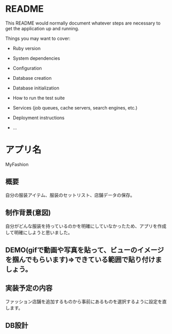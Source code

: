 # README

This README would normally document whatever steps are necessary to get the
application up and running.

Things you may want to cover:

* Ruby version

* System dependencies

* Configuration

* Database creation

* Database initialization

* How to run the test suite

* Services (job queues, cache servers, search engines, etc.)

* Deployment instructions

* ...

# アプリ名
MyFashion

## 概要
自分の服装アイテム、服装のセットリスト、店舗データの保存。

## 制作背景(意図)
自分がどんな服装を持っているのかを明確にしていなかったため、アプリを作成して明確にしようと思いました。

## DEMO(gifで動画や写真を貼って、ビューのイメージを掴んでもらいます)⇒できている範囲で貼り付けましょう。


## 実装予定の内容
ファッション店舗を追加するものから事前にあるものを選択するように設定を直します。

## DB設計


